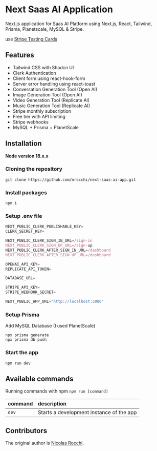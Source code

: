 # Next Saas AI Application

Next.js application for Saas AI Platform using Next.js, React, Tailwind, Prisma, Planetscale, MySQL & Stripe.

use [Stripe Testing Cards](https://stripe.com/docs/testing)

## Features

- Tailwind CSS with Shadcn UI
- Clerk Authentication
- Client form using react-hook-form
- Server error handling using react-toast
- Conversation Generation Tool (Open AI)
- Image Generation Tool (Open AI)
- Video Generation Tool (Replicate AI)
- Music Generation Tool (Replicate AI)
- Stripe monthly subscription
- Free tier with API limiting
- Stripe webhooks
- MySQL + Prisma + PlanetScale

## Installation

**Node version 18.x.x**

### Cloning the repository

```shell
git clone https://github.com/nrocchi/next-saas-ai-app.git
```

### Install packages

```shell
npm i
```

### Setup .env file


```js
NEXT_PUBLIC_CLERK_PUBLISHABLE_KEY=
CLERK_SECRET_KEY=

NEXT_PUBLIC_CLERK_SIGN_IN_URL=/sign-in
NEXT_PUBLIC_CLERK_SIGN_UP_URL=/sign-up
NEXT_PUBLIC_CLERK_AFTER_SIGN_IN_URL=/dashboard
NEXT_PUBLIC_CLERK_AFTER_SIGN_UP_URL=/dashboard

OPENAI_API_KEY=
REPLICATE_API_TOKEN=

DATABASE_URL=

STRIPE_API_KEY=
STRIPE_WEBHOOK_SECRET=

NEXT_PUBLIC_APP_URL="http://localhost:3000"
```

### Setup Prisma

Add MySQL Database (I used PlanetScale)

```shell
npx prisma generate
npx prisma db push
```

### Start the app

```shell
npm run dev
```

## Available commands

Running commands with npm `npm run [command]`

| command         | description                              |
| :-------------- | :--------------------------------------- |
| `dev`           | Starts a development instance of the app |

## Contributors

The original author is [Nicolas Rocchi](https://github.com/nrocchi).
